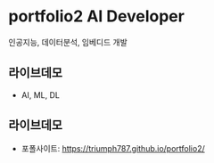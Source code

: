 # portfolio2 AI Developer

인공지능, 데이터분석, 임베디드 개발

## 라이브데모
- AI, ML, DL

## 라이브데모
- 포폴사이트: https://triumph787.github.io/portfolio2/
